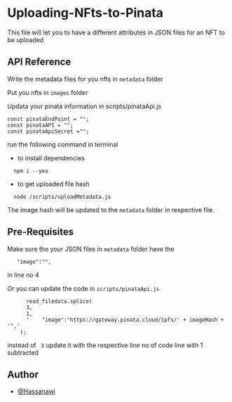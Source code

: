 
# Uploading-NFts-to-Pinata

This file will let you to have a different attributes in JSON files for an NFT to be uploaded





## API Reference 

Write the metadata files for you nfts in ```metadata``` folder

Put you nfts in ```images``` folder

Updata your pinata information in scripts/pinataApi.js 
``` 
const pinataEndPoint = "";
const pinataAPI = "";
const pinataApiSecret ="";
  ```

run the following command in terminal

- to install dependencies
```
  npm i --yes
```
- to get uploaded file hash
```
  node /scripts/uploadMetadata.js
```

The image hash will be updated to the ```metadata``` folder in respective file.



## Pre-Requisites

Make sure the your JSON files in ```metadata``` folder have the 
```
   "image":"",
```
in line no 4

Or you can update the code in ```scripts/pinataApi.js```

```
      read_filedata.splice(
      3,
      1,
      '    "image":"https://gateway.pinata.cloud/ipfs/' + imageHash + '",'
    );
```
instead of ``` 3``` update it with the respective line no of code line with 1 subtracted
## Author

- [@Hassanawi](https://github.com/Hassanawi)

